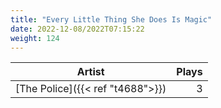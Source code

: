 ```yaml
---
title: "Every Little Thing She Does Is Magic"
date: 2022-12-08/2022T07:15:22
weight: 124
---
```




 Artist | Plays 
----- | -----:
[The Police]({{< ref "t4688">}}) | 3
